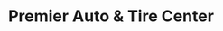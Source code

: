 ---
title: "Premier Auto & Tire Center"
url: /mansfield/premier-auto-and-tire-center/
shop: car repair
---